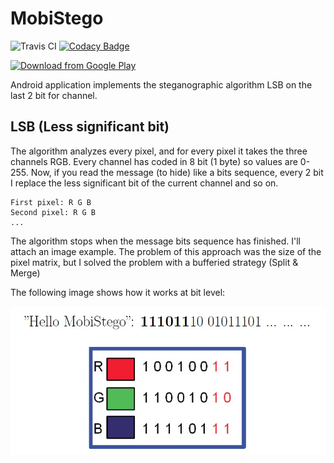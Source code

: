 MobiStego
=========
![Travis CI](https://travis-ci.org/paspao/MobiStego.svg)
[![Codacy Badge](https://api.codacy.com/project/badge/Grade/6db5cf9b40e34ac9adc917583cd5f769)](https://www.codacy.com/app/paspao/MobiStego?utm_source=github.com&amp;utm_medium=referral&amp;utm_content=paspao/MobiStego&amp;utm_campaign=Badge_Grade)

[<img src="https://play.google.com/intl/en_us/badges/images/generic/en_badge_web_generic.png" 
      alt="Download from Google Play" 
      height="80">](https://play.google.com/store/apps/details?id=it.mobistego)


Android application implements the steganographic algorithm LSB on the last 2 bit for channel.

LSB (Less significant bit)
-------------------------
The algorithm analyzes every pixel, and for every pixel it takes the three channels RGB. 
Every channel has coded in 8 bit (1 byte) so values are 0-255. Now, if you read the message (to hide) like a bits sequence, 
every 2 bit I replace the less significant bit of the current channel and so on.

    First pixel: R G B
    Second pixel: R G B
    ...
    
The algorithm stops when the message bits sequence has finished. I'll attach an image example.
The problem of this approach was the size of the pixel matrix, but I solved the problem with a bufferied strategy (Split & Merge)

The following image shows how it works at bit level:

![LSB](img/lsb.jpg)